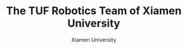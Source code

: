 ---
type: "experience" # Available options: "profile", "education", "experience", "projects", "awards", "publications", "skills", "certificates", "languages", "interests", "references"
title: "The TUF Robotics Team of Xiamen University"
startDate: "2019-04"
endDate: "2021-04" # [Optional] Use "Present" if the experience is current
role: "Director"
subtitle: "Xiamen University"
url: "https://github.com" # [Optional] The url of the post.
heroImage: "/url/to/image" # [Optional] The image url of the post hero image.
badegets: # [Optional] The badgets of the post.
  - "badget" 
  - "badget"
items: # [Optional] The items of the post.
  - "item"
  - "item"
location: "Xiamen, China" # [Optional] The location of the post.
---